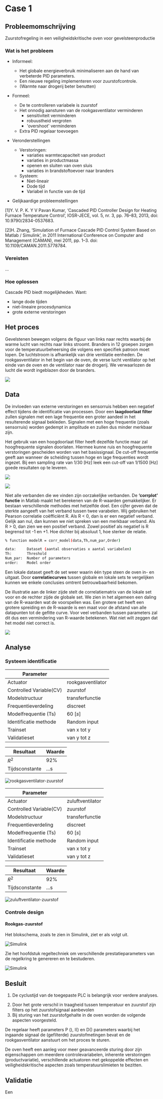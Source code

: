 # Case 1

## Probleemomschrijving

Zuurstofregeling in een veiligheidskritische oven voor gevelsteenproductie 

### Wat is het probleem

* Informeel:
  * Het globale energieverbruik minimaliseren aan de hand van verbeterde PID parameters. 
  * Een nieuwe regeling implementeren voor zuurstofcontrole.
  * (Warmte naar drogerij beter benutten)

* Formeel:
  * De te controlleren variabele is zuurstof
  * Het onnodig aansturen van de rookgasventilator verminderen
    * sensitiviteit verminderen
    * robuustheid vergroten
    * 'overshoot' verminderen
  * Extra PID regelaar toevoegen

* Veronderstellingen

  * Verstoringen:
    * variaties warmtecapaciteit van product
    * variaties in productmassa 
    * openen en sluiten van oven sluis
    * variaties in brandstoftoevoer naar branders
  * Systeem:
    * Niet-lineair
    * Dode tijd
    * Variabel in functie van de tijd

* Gelijkaardige probleemstellingen

[1]Y. V. P. K. Y V Pavan Kumar, ‘Cascaded PID Controller Design for Heating Furnace Temperature Control’, IOSR-JECE, vol. 5, nr. 3, pp. 76–83, 2013, doi: 10.9790/2834-0537683.

[2]H. Zhang, ‘Simulation of Furnace Cascade PID Control System Based on Matlab / Simulink’, in 2011 International Conference on Computer and Management (CAMAN), mei 2011, pp. 1–3. doi: 10.1109/CAMAN.2011.5778784.

### Vereisten

...

### Hoe oplossen

Cascade PID biedt mogelijkheden. Want:
* lange dode tijden
* niet-lineaire procesdynamica
* grote externe verstoringen


## Het proces

Gevelstenen bewegen volgens de figuur van links naar rechts waarbij de warme lucht van rechts naar links stroomt. Branders in 12 groepen zorgen voor de temperatuurbeheersing die volgens een specifiek patroon moet lopen. De luchtstroom is afhankelijk van drie ventilatie eenheden. De rookgasventilator in het begin van de oven, de verse lucht ventilator op het einde van de oven en de ventilator naar de drogerij. We verwaarlozen de lucht die wordt ingeblazen door de branders. 

![](../images/zijaanzicht_oven.jpg)



## Data

De invloeden van externe verstoringen en sensorruis hebben een negatief effect tijdens de identificatie van processen.
Door een **laagdoorlaat filter** zullen signalen met een lage frequentie een groter aandeel in het resulterende signaal bekleden. Signalen met een hoge frequentie (zoals sensorruis) worden gedempt in amplitude en zullen dus minder merkbaar zijn.

Het gebruik van een hoogdoorlaat filter heeft dezelfde functie maar zal hoogfrequente signalen doorlaten. Hiermee kunne ruis en hoogfrequente verstoringen gescheiden worden van het basissignaal.
De cut-off frequentie geeft aan wanneer de scheiding tussen hoge en lage frequenties wordt ingezet. Bij een sampling rate van 1/30 [Hz] leek een cut-off van 1/1500 [Hz] goede resultaten op te leveren.

![](../images/filtered_signal_overview.jpg)

![](../images/filtered_signal_closeup.jpg)

Niet alle verbanden die we vinden zijn oorzakelijke verbanden. De **‘corrplot’ functie** in Matlab maakt het berekenen van de R-waarden gemakkelijker. Er bestaan verschillende methodes met hetzelfde doel. Een cijfer geven dat de sterkte aangeeft van het verband tussen twee varabelen. Wij gebruiken het Pearson correlatie coëfficiënt R. Als R < 0, dan is er een negatief verband. Gelijk aan nul, dan kunnen we niet spreken van een merkbaar verband. Als R > 0, dan zien we een positief verband. Zowel positief als negatief is R begrensd tot -1 en +1. Hoe dichter bij absoluut 1, hoe sterker de relatie. 

 ```bash
% function modelR = corr_model(data,Th,num_par,Order)

data:     Dataset (aantal observaties x aantal variabelen)
Th:       Threshold
Num_par:  Number of parameters
order:    Model order
```


Een lokale dataset geeft de set weer waarin één type steen de oven in- en uitgaat. Door **correlatiecurves** tussen globale en lokale sets te vergelijken kunnen we enkele conclusies omtrent betrouwbaarheid bekomen.

De illustratie aan de linker zijde stelt de correlatiematrix van de lokale set voor en de rechter zijde de globale set. We zien in het algemeen een daling van de R-waarden wat de voorspellen was. Een grotere set heeft een grotere spreiding en de R-waarde is een maat voor de afstand van alle datapunten tot de gefitte curve. Voor veel verbanden tussen parameters zal dit dus een vermindering van R-waarde betekenen. Wat niet wilt zeggen dat het model niet correct is.

![](../images/corrplot_wien.jpg)

## Analyse

### Systeem identificatie

<!--
In veel situaties is een dynamisch representatie van het systeem niet beschikbaar. Een oplossing is het verkrijgen van een dynamisch model door identificatie. Het systeem verandert van staat door in te grijpen in het proces. De ingangssignalen en uitgangssignalen verzamelen we in een input-output dataset en bouwen hiermee transfer functie of state-space modellen. State-space modellen worden als volgt voorgesteld:

dx/dt = A x(t) + B u(t) + K e(t)

y(t) = C x(t) + D u(t) + e(t)

De matrices A, B, C, D en K worden door de computer berekend om zo nauwkeurig mogelijk de punten in de dataset te benaderen.
In dit geval gaf een state-space model een nauwkeurigheid ($R^2$) van 98% op de validatiedataset. Een complex (maar precies) model om met de Matlab 'PID Tuner' Toolbox PID regelaars te ontwerpen. 
-->

|Parameter|   |
|-------|-------|
|Actuator|rookgasventilator|
|Controlled Variable(CV)|zuurstof|
|Modelstructuur|transferfunctie|
|Frequentieverdeling|discreet|
|Modelfrequentie (Ts)|60 [$s$]|
|Identificatie methode|Random input|
|Trainset|van x tot y|
|Validatieset|van y tot z|

|Resultaat|Waarde|
|-------|-------|
|$R^2$|92%|
|Tijdsconstante|...s|

![rookgasventilator-zuurstof](../images/model_rookgasvent_zuurstof.jpg)

|Parameter|   |
|-------|-------|
|Actuator|zuluftventilator|
|Controlled Variable(CV)|zuurstof|
|Modelstructuur|transferfunctie|
|Frequentieverdeling|discreet|
|Modelfrequentie (Ts)|60 [$s$]|
|Identificatie methode|Random input|
|Trainset|van x tot y|
|Validatieset|van y tot z|

|Resultaat|Waarde|
|-------|-------|
|$R^2$|92%|
|Tijdsconstante|...s|

![zuluftventilator-zuurstof](../images/model_zuluft_zuurstof.jpg)


### Controle design

#### Rookgas-zuurstof

Het blokschema, zoals te zien in Simulink, ziet er als volgt uit.

![Simulink](../images/sg_siso_simulink.jpg)

Zie het hoofdstuk regeltechniek om verschillende prestatieparameters van de regelkring te genereren en te bestuderen.

![Simulink](../images/sg_sim_pidperformance.jpg)


## Besluit

1) De cyclustijd van de toegepaste PLC is belangrijk voor verdere analyses.
<!--Evelien zal dit bekijken-->
2) Door het grote verschil in traagheid tussen temperatuur en zuurstof zijn filters op het zuurstofsignaal aanbevolen
3) Bij sturing van het zuurstofgehalte in de oven worden de volgende aspecten voorgesteld.

De regelaar heeft parameters P (), I() en D() parameters waarbij het ingaande signaal de (gefilterde) zuurstofmetingen bevat en de rookgasventilator aanstuurt om het proces te sturen.

De oven heeft een aanleg voor meer geavanceerde sturing door zijn eigenschappen om meerdere controlevariabelen, inherente verstoringen (productvariatie), verschillende actuatoren met gekoppelde effecten en veiligheidskritische aspecten zoals temperatuurslimieten te bezitten. 

## Validatie

Een 
